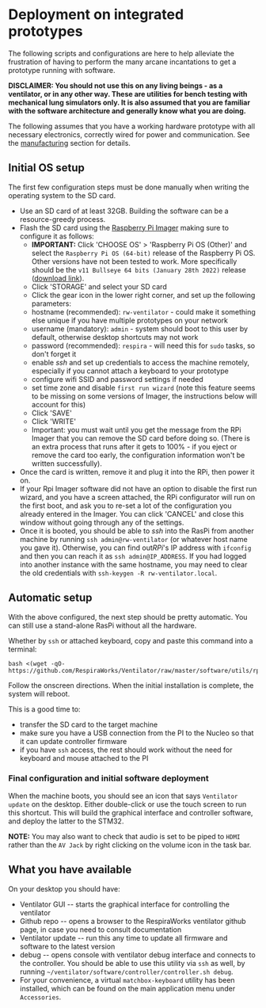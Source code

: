 # Deployment on integrated prototypes

The following scripts and configurations are here to help alleviate the frustration of having to perform the many arcane incantations to get a prototype running with software.

**DISCLAIMER: You should not use this on any living beings - as a ventilator, or in any other way. These are utilities for bench testing with mechanical lung simulators only. It is also assumed that you are familiar with the software architecture and generally know what you are doing.**

The following assumes that you have a working hardware prototype with all necessary electronics, correctly wired for power and communication. See the [manufacturing](../../../manufacturing) section for details.

## Initial OS setup

The first few configuration steps must be done manually when writing the operating system to the SD card.

* Use an SD card of at least 32GB. Building the software can be a resource-greedy process.
* Flash the SD card using the [Raspberry Pi Imager](https://www.raspberrypi.com/software/) making sure to configure it as follows:
  * **IMPORTANT:** Click 'CHOOSE OS' > 'Raspberry Pi OS (Other)' and select the `Raspberry Pi OS (64-bit)` release of the Raspberry Pi OS. Other versions have not been tested to work. More specifically should be the `v11 Bullseye 64 bits (January 28th 2022)` release ([download link](https://downloads.raspberrypi.org/raspios_arm64/images/raspios_arm64-2022-01-28/)).
  * Click 'STORAGE' and select your SD card
  * Click the gear icon in the lower right corner, and set up the following parameters:
   * hostname (recommended): `rw-ventilator` - could make it something else unique if you have multiple prototypes on your network
   * username (mandatory): `admin` - system should boot to this user by default, otherwise desktop shortcuts may not work
   * password (recommended): `respira` - will need this for `sudo` tasks, so don't forget it
   * enable *ssh* and set up credentials to access the machine remotely, especially if you cannot attach a keyboard to your prototype
   * configure wifi SSID and password settings if needed
   * set time zone and disable `first run wizard` (note this feature seems to be missing on some versions of Imager, the instructions below will account for this)
   * Click 'SAVE'
   * Click 'WRITE'
   * Important: you must wait until you get the message from the RPi Imager that you can remove the SD card before doing so. (There is an extra process that runs after it gets to 100% - if you eject or remove the card too early, the configuration information won't be written successfully).
* Once the card is written, remove it and plug it into the RPi, then power it on.
* If your Rpi Imager software did not have an option to disable the first run wizard, and you have a screen attached, the RPi configurator will run on the first boot, and ask you to re-set a lot of the configuration you already entered in the Imager.  You can click 'CANCEL' and close this window without going through any of the settings.
* Once it is booted, you should be able to *ssh* into the RasPi from another machine by running `ssh admin@rw-ventilator` (or whatever host name you gave it). Otherwise, you can find out*RPi*'s IP address with `ifconfig` and then you can reach it as `ssh admin@IP_ADDRESS`. If you had logged into another instance with the same hostname, you may need to clear the old credentials with `ssh-keygen -R rw-ventilator.local`.

## Automatic setup

With the above configured, the next step should be pretty automatic. You can still use a stand-alone RasPi without all the hardware.

Whether by `ssh` or attached keyboard, copy and paste this command into a terminal:

<!-- \TODO change command to point to master before merging!!! -->
```shell
bash <(wget -qO- https://github.com/RespiraWorks/Ventilator/raw/master/software/utils/rpi_config/bootstrap.sh)
```

Follow the onscreen directions. When the initial installation is complete, the system will reboot.

This is a good time to:
* transfer the SD card to the target machine
* make sure you have a USB connection from the PI to the Nucleo so that it can update controller firmware
* if you have `ssh` access, the rest should work without the need for keyboard and mouse attached to the PI

### Final configuration and initial software deployment

When the machine boots, you should see an icon that says `Ventilator update` on the desktop. Either double-click or use the touch screen to run this shortcut.
This will build the graphical interface and controller software, and deploy the latter to the STM32.

**NOTE:** You may also want to check that audio is set to be piped to `HDMI` rather than the `AV Jack` by right clicking on the volume icon in the task bar.

## What you have available

On your desktop you should have:
* Ventilator GUI -- starts the graphical interface for controlling the ventilator
* Github repo -- opens a browser to the RespiraWorks ventilator github page, in case you need to consult documentation
* Ventilator update -- run this any time to update all firmware and software to the latest version
* debug -- opens console with ventilator debug interface and connects to the controller. You should be able to use this utility via `ssh` as well, by running `~/ventilator/software/controller/controller.sh debug`.
* For your convenience, a virtual `matchbox-keyboard` utility has been installed, which can be found on the main application menu under `Accessories`.
